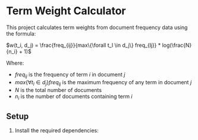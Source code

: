 # Term Weight Calculator

This project calculates term weights from document frequency data using the formula:

$w(t_i, d_j) = \frac{freq_{ij}}{max\{\forall t_l \in d_j\} freq_{lj}} * log(\frac{N}{n_i} + 1)$

Where:
- $freq_{ij}$ is the frequency of term $i$ in document $j$
- $max\{\forall t_l \in d_j\} freq_{lj}$ is the maximum frequency of any term in document $j$
- $N$ is the total number of documents
- $n_i$ is the number of documents containing term $i$

## Setup

1. Install the required dependencies: